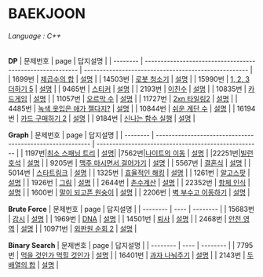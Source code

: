 # BAEKJOON
###### Language : C++

**DP**
| 문제번호 | page                                                      | 답지설명                                             |
| -------- | --------------------------------------------------------- | ---------------------------------------------------- |
| 1699번   | [제곱수의 합](https://www.acmicpc.net/problem/1699)       | [설명](https://blog.naver.com/yepp0517/222429805112) |
| 14503번  | [로봇 청소기](https://www.acmicpc.net/problem/14503)      | [설명](https://blog.naver.com/yepp0517/222430225236) |
| 15990번  | [1, 2, 3 더하기 5](https://www.acmicpc.net/problem/15990) | [설명](https://blog.naver.com/yepp0517/222431619255) |
| 9465번   | [스티커](https://www.acmicpc.net/problem/9465)            | [설명](https://blog.naver.com/yepp0517/222431650028) |
| 2193번   | [이친수](https://www.acmicpc.net/problem/2193)            | [설명](https://blog.naver.com/yepp0517/222432700136) |
| 10835번  | [카드게임](https://www.acmicpc.net/problem/10835)         | [설명](https://blog.naver.com/yepp0517/222432740438) |
| 11057번  | [오르막 수](https://www.acmicpc.net/problem/11057)         | [설명](https://blog.naver.com/yepp0517/222442159662) |
| 11727번  | [2xn 타일링2](https://www.acmicpc.net/problem/11727)         | [설명](https://blog.naver.com/yepp0517/222446301496) |
| 4485번  | [녹색 옷입은 애가 젤다지?](https://www.acmicpc.net/problem/4485)         | [설명](https://blog.naver.com/yepp0517/222439882169) |
| 10844번  | [쉬운 계단 수](https://www.acmicpc.net/problem/10844)         | [설명](https://blog.naver.com/yepp0517/222447506802) |
| 16194번  | [카드 구매하기 2](https://www.acmicpc.net/problem/16194)         | [설명](https://blog.naver.com/yepp0517/222448896087) |
| 9184번  | [신나는 함수 실행](https://www.acmicpc.net/problem/9184)         | [설명](https://blog.naver.com/yepp0517/222450881600) |


**Graph**
| 문제번호 | page                                                      | 답지설명                                             |
| -------- | --------------------------------------------------------- | ---------------------------------------------------- |
| 1197번|[최소 스패닝 트리](https://www.acmicpc.net/problem/1197) | [설명](https://blog.naver.com/yepp0517/222438591309)|
|7562번|[나이트의 이동](https://www.acmicpc.net/problem/7562)         | [설명](https://blog.naver.com/yepp0517/222438452577) |
|22251번|[빌런 호석](https://www.acmicpc.net/problem/22251)         | [설명](https://blog.naver.com/yepp0517/222439385598) |
| 9205번  | [맥주 마시면서 걸어가기](https://www.acmicpc.net/problem/9205)         | [설명](https://blog.naver.com/yepp0517/222445838024) |
| 5567번  | [결혼식](https://www.acmicpc.net/problem/5567)         | [설명](https://blog.naver.com/yepp0517/222442118523) |
| 5014번  | [스타트링크](https://www.acmicpc.net/problem/5014)         | [설명](https://blog.naver.com/yepp0517/222440681989) |
| 1325번  | [효율적인 해킹](https://www.acmicpc.net/problem/1325)         | [설명](https://blog.naver.com/yepp0517/222440658616) |
| 1261번  | [알고스팟](https://www.acmicpc.net/problem/1261)         | [설명](https://blog.naver.com/yepp0517/222447529319) |
| 1926번  | [그림](https://www.acmicpc.net/problem/1926)         | [설명](https://blog.naver.com/yepp0517/222450673428) |
| 2644번  | [촌수계산](https://www.acmicpc.net/problem/2644)         | [설명](https://blog.naver.com/yepp0517/222454002840) |
| 22352번  | [항체 인식](https://www.acmicpc.net/problem/22352)         | [설명](https://blog.naver.com/yepp0517/222456411200) |
| 1600번  | [말이 되고픈 원숭이](https://www.acmicpc.net/problem/1600)         | [설명](https://blog.naver.com/yepp0517/222457700573) |
| 2206번  | [벽 부수고 이동하기](https://www.acmicpc.net/problem/2206)         | [설명](https://blog.naver.com/yepp0517/222459021511) |

**Brute Force**
| 문제번호 | page | 답지설명 |
| -------- | ---- | -------- |
| 15683번  | [감시](https://www.acmicpc.net/problem/15683)         | [설명](https://blog.naver.com/yepp0517/222449005927) |
| 1969번  | [DNA](https://www.acmicpc.net/problem/1969)         | [설명](https://blog.naver.com/yepp0517/222449324241) |
| 14501번  | [퇴사](https://www.acmicpc.net/problem/14501)         | [설명](https://blog.naver.com/yepp0517/222454498049) |
| 2468번  | [안전 영역](https://www.acmicpc.net/problem/2468)         | [설명](https://blog.naver.com/yepp0517/222455290320) |
| 10971번  | [외판원 순회 2](https://www.acmicpc.net/problem/10971)         | [설명](https://blog.naver.com/yepp0517/222458991261) |



**Binary Search**
| 문제번호 | page | 답지설명 |
| -------- | ---- | -------- |
| 7795번  | [먹을 것인가 먹힐 것인가](https://www.acmicpc.net/problem/7795)         | [설명](https://blog.naver.com/yepp0517/222455261129) |
| 16401번  | [과자 나눠주기](https://www.acmicpc.net/problem/16401)         | [설명](https://blog.naver.com/yepp0517/222456386774) |
| 2143번  | [두 배열의 합](https://www.acmicpc.net/problem/2143)         | [설명](https://blog.naver.com/yepp0517/222458172087) |

